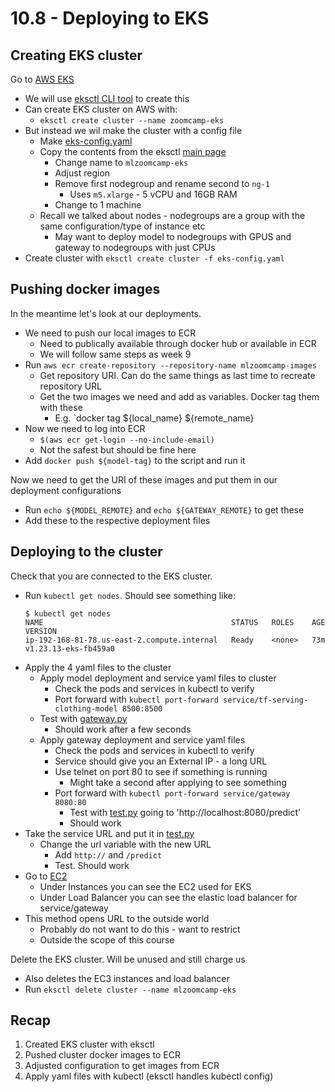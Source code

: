 # 10.8 - Deploying to EKS

## Creating EKS cluster
Go to [AWS EKS](https://console.aws.amazon.com/eks/)
- We will use [eksctl CLI tool](https://docs.aws.amazon.com/eks/latest/userguide/eksctl.html) to create this
- Can create EKS cluster on AWS with:
    - `eksctl create cluster --name zoomcamp-eks`
- But instead we wil make the cluster with a config file
    - Make [eks-config.yaml](../kube-config/eks-config.yaml)
    - Copy the contents from the eksctl [main page](https://eksctl.io/)
        - Change name to `mlzoomcamp-eks`
        - Adjust region
        - Remove first nodegroup and rename second to `ng-1`
            - Uses `m5.xlarge` - 5 vCPU and 16GB RAM
        - Change to 1 machine
    - Recall we talked about nodes - nodegroups are a group with the same configuration/type of instance etc
        - May want to deploy model to nodegroups with GPUS and gateway to nodegroups with just CPUs
- Create cluster with `eksctl create cluster -f eks-config.yaml`

## Pushing docker images
In the meantime let's look at our deployments.
- We need to push our local images to ECR
    - Need to publically available through docker hub or available in ECR
    - We will follow same steps as week 9
- Run `aws ecr create-repository --repository-name mlzoomcamp-images`
    - Get repository URI. Can do the same things as last time to recreate repository URL
    - Get the two images we need and add as variables. Docker tag them with these
        - E.g. `docker tag ${local_name} ${remote_name}
- Now we need to log into ECR
    - `$(aws ecr get-login --no-include-email)`
    - Not the safest but should be fine here
- Add `docker push ${model-tag}` to the script and run it

Now we need to get the URI of these images and put them in our deployment configurations
- Run `echo ${MODEL_REMOTE}` and `echo ${GATEWAY_REMOTE}` to get these
- Add these to the respective deployment files

## Deploying to the cluster
Check that you are connected to the EKS cluster. 
- Run `kubectl get nodes`. Should see something like:
    ```
    $ kubectl get nodes
    NAME                                          STATUS   ROLES    AGE   VERSION
    ip-192-168-81-78.us-east-2.compute.internal   Ready    <none>   73m   v1.23.13-eks-fb459a0
    ```
- Apply the 4 yaml files to the cluster
    - Apply model deployment and service yaml files to cluster
        - Check the pods and services in kubectl to verify
        - Port forward with `kubectl port-forward service/tf-serving-clothing-model 8500:8500`
    - Test with [gateway.py](../gateway.py)
        - Should work after a few seconds
    - Apply gateway deployment and service yaml files
        - Check the pods and services in kubectl to verify
        - Service should give you an External IP - a long URL
        - Use telnet on port 80 to see if something is running
            - Might take a second after applying to see something
        - Port forward with `kubectl port-forward service/gateway 8080:80`
            - Test with [test.py](../test.py) going to 'http://localhost:8080/predict'
            - Should work
- Take the service URL and put it in [test.py](../test.py)
    - Change the url variable with the new URL 
        - Add `http://` and `/predict`
        - Test. Should work
- Go to [EC2](https://console.aws.amazon.com/ec2/)
    - Under Instances you can see the EC2 used for EKS
    - Under Load Balancer you can see the elastic load balancer for service/gateway
- This method opens URL to the outside world
    - Probably do not want to do this - want to restrict
    - Outside the scope of this course

Delete the EKS cluster. Will be unused and still charge us
- Also deletes the EC3 instances and load balancer
- Run `eksctl delete cluster --name mlzoomcamp-eks`

## Recap
1. Created EKS cluster with eksctl
2. Pushed cluster docker images to ECR
3. Adjusted configuration to get images from ECR
4. Apply yaml files with kubectl (eksctl handles kubectl config)